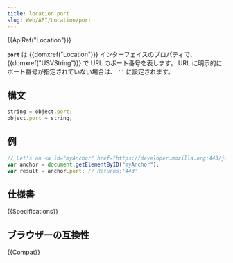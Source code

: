 ```yaml
---
title: location.port
slug: Web/API/Location/port
---
```


{{ApiRef("Location")}}

**`port`** は {{domxref("Location")}} インターフェイスのプロパティで、 {{domxref("USVString")}} で URL のポート番号を表します。 URL に明示的にポート番号が指定されていない場合は、 `''` に設定されます。

## 構文

```js
string = object.port;
object.port = string;
```

## 例

```js
// Let's an <a id="myAnchor" href="https://developer.mozilla.org:443/ja/docs/Location.port"> element be in the document
var anchor = document.getElementByID("myAnchor");
var result = anchor.port; // Returns:'443'
```

## 仕様書

{{Specifications}}

## ブラウザーの互換性

{{Compat}}
